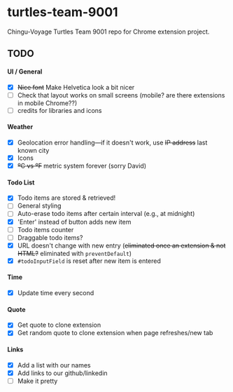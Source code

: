 # turtles-team-9001

Chingu-Voyage Turtles Team 9001 repo for Chrome extension project.

## TODO

#### UI / General

- [x] ~~Nice font~~ Make Helvetica look a bit nicer
- [ ] Check that layout works on small screens (mobile? are there extensions in mobile Chrome??)
- [ ] credits for libraries and icons

#### Weather

- [x] Geolocation error handling—if it doesn't work, use ~~IP address~~ last known city
- [x] Icons
- [x] ~~ºC vs ºF~~ metric system forever (sorry David)

#### Todo List

- [x] Todo items are stored & retrieved!
- [ ] General styling
- [ ] Auto-erase todo items after certain interval (e.g., at midnight)
- [x] 'Enter' instead of button adds new item
- [ ] Todo items counter
- [ ] Draggable todo items?
- [x] URL doesn't change with new entry (~~eliminated once an extension & not HTML?~~ eliminated with `preventDefault`)
- [x] `#todoInputField` is reset after new item is entered

#### Time

- [x] Update time every second

#### Quote
- [x] Get quote to clone extension
- [x] Get random quote to clone extension when page refreshes/new tab

#### Links

- [x] Add a list with our names
- [x] Add links to our github/linkedin
- [ ] Make it pretty
